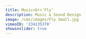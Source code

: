 ```yaml
---
title: Music<br>'Fly'
description: Music & Sound Design
image: /cms/images/Fly Small.jpg
vimeoID: '234135370'
showinslider: true
---
```














